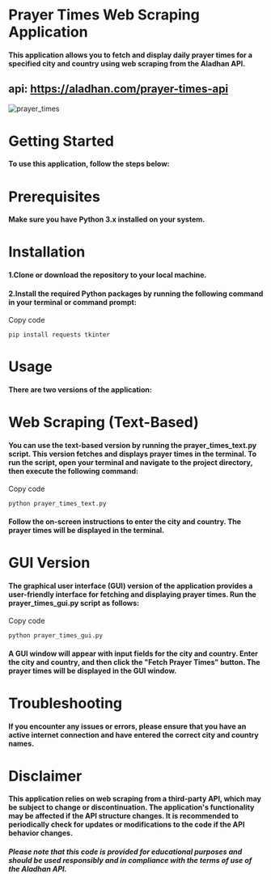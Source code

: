 # Prayer Times Web Scraping Application

#### This application allows you to fetch and display daily prayer times for a specified city and country using web scraping from the Aladhan API.
## api: https://aladhan.com/prayer-times-api
![prayer_times](https://github.com/AhemdMahmoud/Web_Scraping_Case_Study/assets/109467491/777171df-4595-45fd-b5b0-27271232794cpng)
# Getting Started
#### To use this application, follow the steps below:

# Prerequisites
#### Make sure you have Python 3.x installed on your system.

# Installation
#### 1.Clone or download the repository to your local machine.

#### 2.Install the required Python packages by running the following command in your terminal or command prompt:

Copy code
~~~
pip install requests tkinter
~~~
# Usage
#### There are two versions of the application:

# Web Scraping (Text-Based)
#### You can use the text-based version by running the prayer_times_text.py script. This version fetches and displays prayer times in the terminal. To run the script, open your  terminal and navigate to the project directory, then execute the following command:

Copy code
~~~
python prayer_times_text.py
~~~
#### Follow the on-screen instructions to enter the city and country. The prayer times will be displayed in the terminal.

# GUI Version
#### The graphical user interface (GUI) version of the application provides a user-friendly interface for fetching and displaying prayer times. Run the prayer_times_gui.py script as follows:

Copy code
~~~
python prayer_times_gui.py
~~~
#### A GUI window will appear with input fields for the city and country. Enter the city and country, and then click the "Fetch Prayer Times" button. The prayer times will be displayed in the GUI window.

# Troubleshooting
#### If you encounter any issues or errors, please ensure that you have an active internet connection and have entered the correct city and country names.

# Disclaimer
#### This application relies on web scraping from a third-party API, which may be subject to change or discontinuation. The application's functionality may be affected if the API structure changes. It is recommended to periodically check for updates or modifications to the code if the API behavior changes.

##### Please note that this code is provided for educational purposes and should be used responsibly and in compliance with the terms of use of the Aladhan API.
